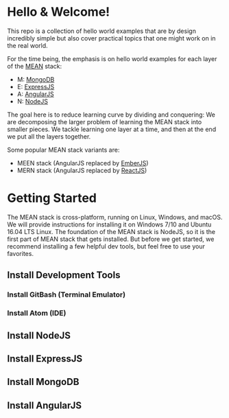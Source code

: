 # Hello & Welcome!
This repo is a collection of hello world examples
that are by design incredibly simple but also cover practical topics
that one might work on in the real world.

For the time being, the emphasis is on hello world examples for
each layer of the [MEAN](https://en.wikipedia.org/wiki/MEAN_(software_bundle)) stack:
+   M: [MongoDB](https://en.wikipedia.org/wiki/MongoDB)
+   E: [ExpressJS](https://en.wikipedia.org/wiki/Express.js)
+   A: [AngularJS](https://en.wikipedia.org/wiki/AngularJS)
+   N: [NodeJS](https://en.wikipedia.org/wiki/Node.js)

The goal here is to reduce learning curve by dividing and conquering: We are decomposing the larger problem
of learning the MEAN stack into smaller pieces.  We tackle learning one layer at a time, and then
at the end we put all the layers together.

Some popular MEAN stack variants are:
+   MEEN stack (AngularJS replaced by [EmberJS](https://en.wikipedia.org/wiki/Ember.js))
+   MERN stack (AngularJS replaced by [ReactJS](https://en.wikipedia.org/wiki/React_(JavaScript_library)))

# Getting Started
The MEAN stack is cross-platform, running on Linux, Windows, and macOS.  We will provide instructions
for installing it on Windows 7/10 and Ubuntu 16.04 LTS Linux.  The foundation of the
MEAN stack is NodeJS, so it is the first part of
MEAN stack that gets installed.  But before we get started, we recommend installing a
few helpful dev tools, but feel free to use your favorites.
## Install Development Tools
### Install GitBash (Terminal Emulator)
### Install Atom (IDE)
## Install NodeJS
## Install ExpressJS
## Install MongoDB
## Install AngularJS
